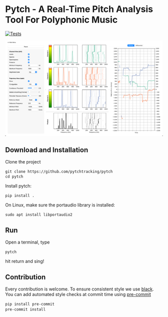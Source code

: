 Pytch - A Real-Time Pitch Analysis Tool For Polyphonic Music
===============

[![Tests](https://github.com/pytchtracking/pytch/actions/workflows/python-app.yml/badge.svg)](https://github.com/pytchtracking/pytch/actions/workflows/python-app.yml)

![screenshot](pictures/screenshot.png)

## Download and Installation

Clone the project
```
git clone https://github.com/pytchtracking/pytch
cd pytch
```

Install pytch:
```
pip install .
```

On Linux, make sure the portaudio library is installed:
```
sudo apt install libportaudio2
```

## Run
Open a terminal, type
```
pytch
```
hit return and sing!

## Contribution

Every contribution is welcome. To ensure consistent style we use [black](https://github.com/psf/black).
You can add automated style checks at commit time using [pre-commit](https://pre-commit.com/)

```bash
pip install pre-commit
pre-commit install
```

